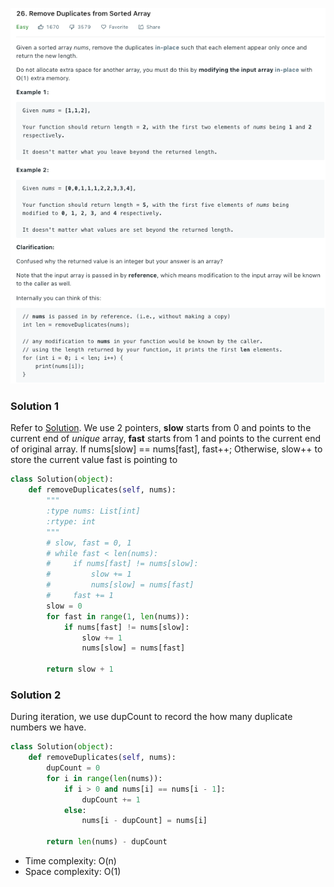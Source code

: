 ![](../images/26.png)
### Solution 1
Refer to [Solution](https://leetcode.com/problems/remove-duplicates-from-sorted-array/solution/).
We use 2 pointers, **slow** starts from 0 and points to the current end of *unique* array,  **fast** starts from 1 and points to the current end of original array. If nums[slow] == nums[fast], fast++; Otherwise, slow++ to store the current value fast is pointing to
```python
class Solution(object):
    def removeDuplicates(self, nums):
        """
        :type nums: List[int]
        :rtype: int
        """
        # slow, fast = 0, 1
        # while fast < len(nums):
        #     if nums[fast] != nums[slow]:
        #         slow += 1
        #         nums[slow] = nums[fast]
        #     fast += 1
        slow = 0
        for fast in range(1, len(nums)):
            if nums[fast] != nums[slow]:
                slow += 1
                nums[slow] = nums[fast]

        return slow + 1
```
### Solution 2
During iteration, we use dupCount to record the how many duplicate numbers we have.
```python
class Solution(object):
    def removeDuplicates(self, nums):
        dupCount = 0
        for i in range(len(nums)):
            if i > 0 and nums[i] == nums[i - 1]:
                dupCount += 1
            else:
                nums[i - dupCount] = nums[i]
        
        return len(nums) - dupCount
```

+ Time complexity: O(n)
+ Space complexity: O(1)